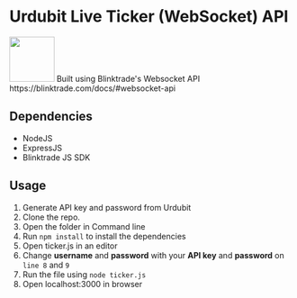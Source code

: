 # Urdubit Live Ticker (WebSocket) API
<img src="https://pbs.twimg.com/profile_images/527543661332946945/M2rftoZi.png" width="80" height="80" />
Built using Blinktrade's Websocket API https://blinktrade.com/docs/#websocket-api

## Dependencies ##
* NodeJS
* ExpressJS
* Blinktrade JS SDK

## Usage ##
1. Generate API key and password from Urdubit
2. Clone the repo.
3. Open the folder in Command line
4. Run `npm install` to install the dependencies
5. Open ticker.js in an editor
6. Change **username** and **password** with your **API key** and **password** on `line 8` and `9`
7. Run the file using `node ticker.js`
8. Open localhost:3000 in browser
